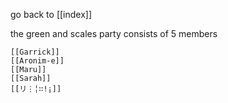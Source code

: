 go back to [[index]]

the green and scales party consists of 5 members

	[[Garrick]]
	[[Aronim-e]]
	[[Maru]]
	[[Sarah]]
	[[リ⋮╎∷!¡]]


